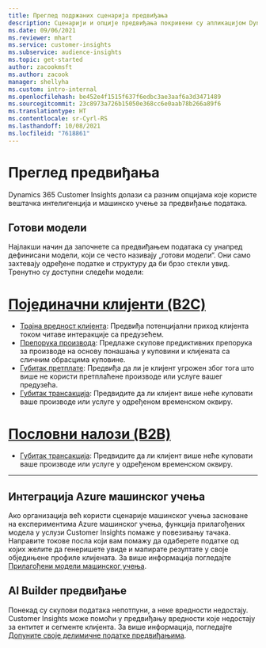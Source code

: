 ```yaml
---
title: Преглед подржаних сценарија предвиђања
description: Сценарији и опције предвиђања покривени су апликацијом Dynamics 365 Customer Insights.
ms.date: 09/06/2021
ms.reviewer: mhart
ms.service: customer-insights
ms.subservice: audience-insights
ms.topic: get-started
author: zacookmsft
ms.author: zacook
manager: shellyha
ms.custom: intro-internal
ms.openlocfilehash: be452e4f1515f637f6edbc3ae3aaf6a3d3471489
ms.sourcegitcommit: 23c8973a726b15050e368cc6e0aab78b266a89f6
ms.translationtype: HT
ms.contentlocale: sr-Cyrl-RS
ms.lasthandoff: 10/08/2021
ms.locfileid: "7618861"
---
```

# <a name="predictions-overview"></a>Преглед предвиђања

Dynamics 365 Customer Insights долази са разним опцијама које користе вештачка интелигенција и машинско учење за предвиђање података. 

## <a name="out-of-box-models"></a>Готови модели

Најлакши начин да започнете са предвиђањем података су унапред дефинисани модели, који се често називају „готови модели“. Они само захтевају одређене податке и структуру да би брзо стекли увид. Тренутно су доступни следећи модели: 

# <a name="individual-customers-b2c"></a>[Појединачни клијенти (B2C)](#tab/b2c)

- [Трајна вредност клијента](predict-customer-lifetime-value.md): Предвиђа потенцијални приход клијента током читаве интеракције са предузећем.
- [Препорука производа](predict-product-recommendation.md): Предлаже скупове предиктивних препорука за производе на основу понашања у куповини и клијената са сличним обрасцима куповине.
- [Губитак претплате](predict-subscription-churn.md): Предвиђа да ли је клијент угрожен због тога што више не користи претплаћене производе или услуге вашег предузећа.
- [Губитак трансакција](predict-transactional-churn.md): Предвидите да ли клијент више неће куповати ваше производе или услуге у одређеном временском оквиру.

# <a name="business-accounts-b2b"></a>[Пословни налози (B2B)](#tab/b2b)

- [Губитак трансакција](predict-transactional-churn.md): Предвидите да ли клијент више неће куповати ваше производе или услуге у одређеном временском оквиру.

---


## <a name="azure-machine-learning-integration"></a>Интеграција Azure машинског учења

Ако организација већ користи сценарије машинског учења засноване на експериментима Azure машинског учења, функција прилагођених модела у услузи Customer Insights помаже у повезивању тачака. Направите токове посла који вам помажу да одаберете податке од којих желите да генеришете увиде и мапирате резултате у своје обједињене профиле клијената. За више информација погледајте [Прилагођени модели машинског учења](custom-models.md).

## <a name="ai-builder-prediction"></a>AI Builder предвиђање

Понекад су скупови података непотпуни, а неке вредности недостају. Customer Insights може помоћи у предвиђању вредности које недостају за ентитет и сегменте клијента. За више информација, погледајте [Допуните своје делимичне податке предвиђањима](predictions.md).
